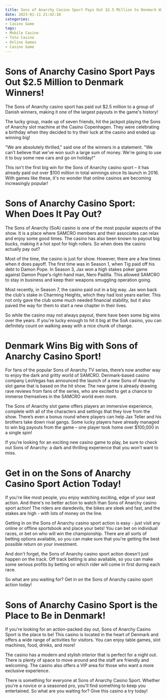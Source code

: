 ```yaml
---
title: Sons of Anarchy Casino Sport Pays Out $2.5 Million to Denmark Winners!
date: 2023-01-11 21:42:10
categories:
- Casino Game
tags:
- Mobile Casino
- Toto Casino
- Online Games
- Casino Game
---
```



#  Sons of Anarchy Casino Sport Pays Out $2.5 Million to Denmark Winners!

The Sons of Anarchy casino sport has paid out $2.5 million to a group of Danish winners, making it one of the largest payouts in the game's history!

The lucky group, made up of seven friends, hit the jackpot playing the Sons of Anarchy slot machine at the Casino Copenhagen. They were celebrating a birthday when they decided to try their luck at the casino and ended up winning big!

"We are absolutely thrilled," said one of the winners in a statement. "We can't believe that we've won such a large sum of money. We're going to use it to buy some new cars and go on holiday!"

This isn't the first big win for the Sons of Anarchy casino sport – it has already paid out over $100 million in total winnings since its launch in 2016. With games like these, it's no wonder that online casinos are becoming increasingly popular!

#  Sons of Anarchy Casino Sport: When Does It Pay Out?

The Sons of Anarchy (SoA) casino is one of the most popular aspects of the show. It is a place where SAMCRO members and their associates can relax and enjoy some good times. The casino has also been known to payout big bucks, making it a hot spot for high rollers. So when does the casino actually pay out?

Most of the time, the casino is just for show. However, there are a few times when it does payoff. The first time was in Season 1, when Tig paid off his debt to Damon Pope. In Season 3, Jax won a high stakes poker game against Damon Pope's right-hand man, Nero Padilla. This allowed SAMCRO to stay in business and keep their weapons smuggling operation going.

Most recently, in Season 7, the casino paid out in a big way. Jax won back the club's stake in Charming Heights, which they had lost years earlier. This not only gave the club some much needed financial stability, but it also paved the way for them to start a new chapter in their lives.

So while the casino may not always payout, there have been some big wins over the years. If you're lucky enough to hit it big at the SoA casino, you can definitely count on walking away with a nice chunk of change.

#  Denmark Wins Big with Sons of Anarchy Casino Sport!

For fans of the popular Sons of Anarchy TV series, there’s now another way to enjoy the dark and gritty world of SAMCRO. Denmark-based casino company LeoVegas has announced the launch of a new Sons of Anarchy slot game that is based on the hit show. The new game is already drawing rave reviews from fans of the series, who are excited to get a chance to immerse themselves in the SAMCRO world even more.

The Sons of Anarchy slot game offers players an immersive experience, complete with all of the characters and settings that they love from the show. There’s even a bonus round where players can help Jax Teller and his brothers take down rival gangs. Some lucky players have already managed to win big payouts from the game – one player took home over $100,000 in a single spin!

If you’re looking for an exciting new casino game to play, be sure to check out Sons of Anarchy: a dark and thrilling experience that you won’t want to miss.

#  Get in on the Sons of Anarchy Casino Sport Action Today!

If you're like most people, you enjoy watching exciting, edge of your seat action. And there's no better action to watch than Sons of Anarchy casino sport action! The riders are daredevils, the bikes are sleek and fast, and the stakes are high - with lots of money on the line.

Getting in on the Sons of Anarchy casino sport action is easy - just visit any online or offline sportsbook and place your bets! You can bet on individual races, or bet on who will win the championship. There are all sorts of betting options available, so you can make sure that you're getting the best possible return on your investment.

And don't forget, the Sons of Anarchy casino sport action doesn't just happen on the track. Off track betting is also available, so you can make some serious profits by betting on which rider will come in first during each race.

So what are you waiting for? Get in on the Sons of Anarchy casino sport action today!

#  Sons of Anarchy Casino Sport is the Place to Be in Denmark!

If you're looking for an action-packed day out, Sons of Anarchy Casino Sport is the place to be! This casino is located in the heart of Denmark and offers a wide range of activities for visitors. You can enjoy table games, slot machines, food, drinks, and more!

The casino has a modern and stylish interior that is perfect for a night out. There is plenty of space to move around and the staff are friendly and welcoming. The casino also offers a VIP area for those who want a more exclusive experience.

There is something for everyone at Sons of Anarchy Casino Sport. Whether you're a novice or a seasoned pro, you'll find something to keep you entertained. So what are you waiting for? Give this casino a try today!
